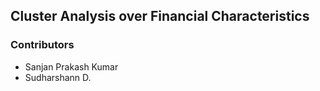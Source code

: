 ## Cluster Analysis over Financial Characteristics

### Contributors
* Sanjan Prakash Kumar
* Sudharshann D. 
